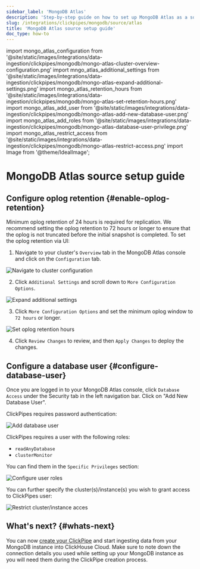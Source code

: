 ```yaml
---
sidebar_label: 'MongoDB Atlas'
description: 'Step-by-step guide on how to set up MongoDB Atlas as a source for ClickPipes'
slug: /integrations/clickpipes/mongodb/source/atlas
title: 'MongoDB Atlas source setup guide'
doc_type: how-to
---
```


import mongo_atlas_configuration from '@site/static/images/integrations/data-ingestion/clickpipes/mongodb/mongo-atlas-cluster-overview-configuration.png'
import mngo_atlas_additional_settings from '@site/static/images/integrations/data-ingestion/clickpipes/mongodb/mongo-atlas-expand-additional-settings.png'
import mongo_atlas_retention_hours from '@site/static/images/integrations/data-ingestion/clickpipes/mongodb/mongo-atlas-set-retention-hours.png'
import mongo_atlas_add_user from '@site/static/images/integrations/data-ingestion/clickpipes/mongodb/mongo-atlas-add-new-database-user.png'
import mongo_atlas_add_roles from '@site/static/images/integrations/data-ingestion/clickpipes/mongodb/mongo-atlas-database-user-privilege.png'
import mongo_atlas_restrict_access from '@site/static/images/integrations/data-ingestion/clickpipes/mongodb/mongo-atlas-restrict-access.png'
import Image from '@theme/IdealImage';

# MongoDB Atlas source setup guide

## Configure oplog retention {#enable-oplog-retention}

Minimum oplog retention of 24 hours is required for replication. We recommend setting the oplog retention to 72 hours or longer to ensure that the oplog is not truncated before the initial snapshot is completed. To set the oplog retention via UI:

1. Navigate to your cluster's `Overview` tab in the MongoDB Atlas console and click on the `Configuration` tab.
<Image img={mongo_atlas_configuration} alt="Navigate to cluster configuration" size="lg" border/>

2. Click `Additional Settings` and scroll down to `More Configuration Options`.
<Image img={mngo_atlas_additional_settings} alt="Expand additional settings" size="lg" border/>

3. Click `More Configuration Options` and set the minimum oplog window to `72 hours` or longer.
<Image img={mongo_atlas_retention_hours} alt="Set oplog retention hours" size="lg" border/>

4. Click `Review Changes` to review, and then `Apply Changes` to deploy the changes.

## Configure a database user {#configure-database-user}

Once you are logged in to your MongoDB Atlas console, click `Database Access` under the Security tab in the left navigation bar. Click on "Add New Database User".

ClickPipes requires password authentication:

<Image img={mongo_atlas_add_user} alt="Add database user" size="lg" border/>

ClickPipes requires a user with the following roles:

- `readAnyDatabase`
- `clusterMonitor`

You can find them in the `Specific Privileges` section:

<Image img={mongo_atlas_add_roles} alt="Configure user roles" size="lg" border/>

You can further specify the cluster(s)/instance(s) you wish to grant access to ClickPipes user:

<Image img={mongo_atlas_restrict_access} alt="Restrict cluster/instance acces" size="lg" border/>

## What's next? {#whats-next}

You can now [create your ClickPipe](../index.md) and start ingesting data from your MongoDB instance into ClickHouse Cloud.
Make sure to note down the connection details you used while setting up your MongoDB instance as you will need them during the ClickPipe creation process.
